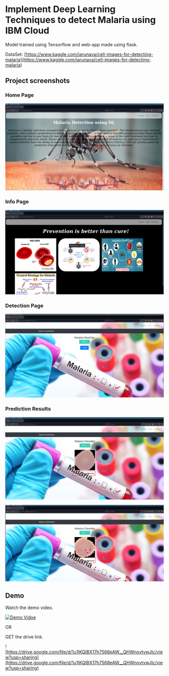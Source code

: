 # Implement Deep Learning Techniques to detect Malaria using IBM Cloud

Model trained using Tensorflow and web-app made using flask.

DataSet: [https://www.kaggle.com/iarunava/cell-images-for-detecting-malaria](https://www.kaggle.com/iarunava/cell-images-for-detecting-malaria)

##  Project screenshots


### Home Page
![Home Page](img/2022-01-17_12-38-40.png)

### Info Page
![Info Page](img/2022-01-17_12-38-29.png)

### Detection Page
![Detection Page](img/2022-01-17_12-39-23.png)

### Prediction Results
![Uninfected](img/2022-01-17_12-40-04.png)

![Parasitized](img/2022-01-17_12-40-26.png)



## Demo

Watch the demo video.

[![Demo Vidoe](https://img.youtube.com/vi/EgxeWDbgcBM/0.jpg)](https://youtu.be/EgxeWDbgcBM)

OR 

GET the drive link.

![https://drive.google.com/file/d/1u1lKQIBX17h7568eAW__QHWnovtvwJlc/view?usp=sharing](https://drive.google.com/file/d/1u1lKQIBX17h7568eAW__QHWnovtvwJlc/view?usp=sharing)
